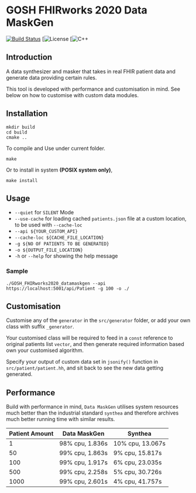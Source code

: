 # GOSH FHIRworks 2020 Data MaskGen 

[![Build Status](https://travis-ci.com/magetron/GOSH-FHIRworks2020-datamaskgen.svg?token=1egyyzxUBmAzQpnmo8g4&branch=master)](https://travis-ci.com/magetron/GOSH-FHIRworks2020-datamaskgen)
[![License](https://img.shields.io/badge/license-Apache--2.0-blue)
[![C++](https://img.shields.io/badge/C%2B%2B-1z-red)

## Introduction

A data synthesizer and masker that takes in real FHIR patient data and generate data providing certain rules.

This tool is developed with performance and customisation in mind. See below on how to customise with custom data modules.

## Installation

```shell script
mkdir build
cd build
cmake ..
```

To compile and Use under current folder.

```shell script
make
```

Or to install in system **(POSIX system only)**,

```shell script
make install
```

## Usage

* `--quiet` for `SILENT` Mode
* `--use-cache` for loading cached `patients.json` file at a custom location, to be used with `--cache-loc`
* `--api ${YOUR_CUSTOM_API}`
* `--cache-loc ${CACHE_FILE_LOCATION}`
* `-g ${NO OF PATIENTS TO BE GENERATED}`
* `-o ${OUTPUT_FILE_LOCATION}`
* `-h` or `--help` for showing the help message

### Sample

```shell script
./GOSH_FHIRworks2020_datamaskgen --api https://localhost:5001/api/Patient -g 100 -o ./
```

## Customisation

Customise any of the `generator` in the `src/generator` folder, or add your own  class with suffix `_generator`.

Your customised class will be required to feed in a `const` reference to original patients list `vector`, and then generate required information based own your customised algorithm.

Specify your output of custom data set in `jsonify()` function in `src/patient/patient.hh`, and sit back to see the new data getting generated.

## Performance

Build with performance in mind, `Data MaskGen` utilises system resources much better than the industrial standard `synthea` and therefore archives much better running time with similar results.

| Patient Amount | Data MaskGen | Synthea  |
|------	|-----------------	|------------------	|
| 1 	| 98% cpu, 1.836s 	| 10% cpu, 13.067s 	|
| 50 	| 99% cpu, 1.863s 	| 9% cpu, 15.817s 	|
| 100 	| 99% cpu, 1.917s 	| 6% cpu, 23.035s 	|
| 500 	| 99% cpu, 2.258s 	| 5% cpu, 30.726s 	|
| 1000 	| 99% cpu, 2.601s 	| 4% cpu, 41.757s 	|
